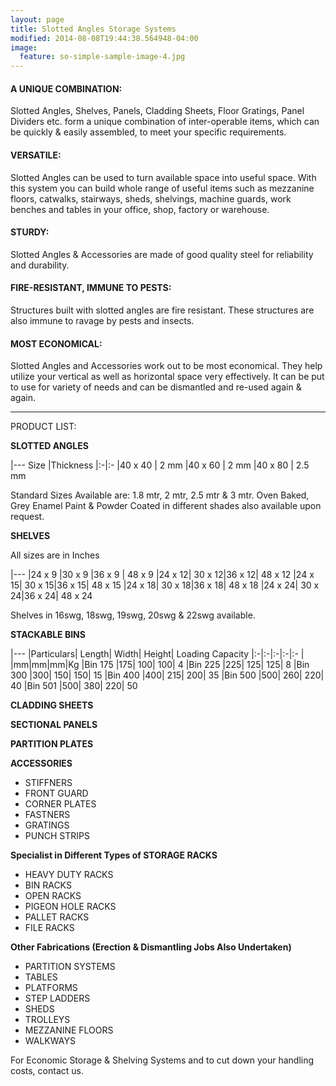 ```yaml
---
layout: page
title: Slotted Angles Storage Systems
modified: 2014-08-08T19:44:38.564948-04:00
image:
  feature: so-simple-sample-image-4.jpg
---
```


#### A UNIQUE COMBINATION:
Slotted Angles, Shelves, Panels, Cladding Sheets, Floor Gratings, Panel Dividers etc. form a unique combination of inter-operable items, which can be quickly & easily assembled, to meet your specific requirements.

#### VERSATILE:
Slotted Angles can be used to turn available space into useful space. With this system you can build whole range of useful items such as mezzanine floors, catwalks, stairways, sheds, shelvings, machine guards, work benches and tables in your office, shop, factory or warehouse.

#### STURDY:
Slotted Angles & Accessories are made of good quality steel for reliability and durability.

#### FIRE-RESISTANT, IMMUNE TO PESTS:
Structures built with slotted angles are fire resistant. These structures are also immune to ravage by pests and insects.

#### MOST ECONOMICAL:
Slotted Angles and Accessories work out to be most economical. They help utilize your vertical as well as horizontal space very effectively. It can be put to use for variety of needs and can be dismantled and re-used again & again.

***

PRODUCT LIST:

**SLOTTED ANGLES**

|---
Size |Thickness
|:-|:-
|40 x 40 | 2 mm
|40 x 60 | 2 mm
|40 x 80 | 2.5 mm

Standard Sizes Available are: 1.8 mtr, 2 mtr, 2.5 mtr & 3 mtr.
Oven Baked, Grey Enamel Paint & Powder Coated in different shades also available upon request.

**SHELVES**

All sizes are in Inches

|---
|24 x 9	|30 x 9	 |36 x 9 |	48 x 9
|24 x 12|	30 x 12|36 x 12|	48 x 12
|24 x 15|	30 x 15|36 x 15|	48 x 15
|24 x 18|	30 x 18|36 x 18|	48 x 18
|24 x 24|	30 x 24|36 x 24|	48 x 24

Shelves in 16swg, 18swg, 19swg, 20swg & 22swg available.



**STACKABLE BINS**

|---
|Particulars|	Length|	Width|	Height|	Loading Capacity
|:-|:-|:-|:-|:-
| |mm|mm|mm|Kg
|Bin 175	|175|	100|	100|	4
|Bin 225	|225|	125|	125|	8
|Bin 300	|300|	150|	150|	15
|Bin 400	|400|	215|	200|	35
|Bin 500	|500|	260|	220|	40
|Bin 501	|500|	380|	220|	50

**CLADDING SHEETS**

**SECTIONAL PANELS**

**PARTITION PLATES**

**ACCESSORIES**
- STIFFNERS
- FRONT GUARD
- CORNER PLATES
- FASTNERS
- GRATINGS
- PUNCH STRIPS

**Specialist in Different Types of  STORAGE  RACKS**
- HEAVY DUTY RACKS
- BIN RACKS
- OPEN RACKS
- PIGEON HOLE RACKS
- PALLET RACKS
- FILE RACKS

**Other Fabrications (Erection & Dismantling Jobs Also Undertaken)**
- PARTITION SYSTEMS
- TABLES
- PLATFORMS
- STEP LADDERS
- SHEDS
- TROLLEYS
- MEZZANINE FLOORS
- WALKWAYS



For Economic Storage & Shelving Systems and to cut down your handling costs, contact us.
